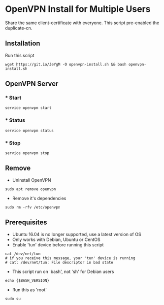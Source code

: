 # OpenVPN Install for Multiple Users
Share the same client-certificate with everyone. This script pre-enabled the duplicate-cn.

## Installation
Run this script
```
wget https://git.io/JeYgM -O openvpn-install.sh && bash openvpn-install.sh
```
## OpenVPN Server
### * Start
```
service openvpn start
```
### * Status
```
service openvpn status
```
### * Stop
```
service openvpn stop
```

## Remove
* Uninstall OpenVPN
```
sudo apt remove openvpn
```

* Remove it's dependencies
```
sudo rm -rfv /etc/openvpn
```

## Prerequisites
* Ubuntu 16.04 is no longer supported, use a latest version of OS
* Only works with Debian, Ubuntu or CentOS
* Enable 'tun' device before running this script
```
cat /dev/net/tun
# if you receive this message, your 'tun' device is running
# cat: /dev/net/tun: File descriptor in bad state
```
* This script run on 'bash', not 'sh' for Debian users
```
echo {$BASH_VERSION}
```
* Run this as 'root'
```
sudo su
```
